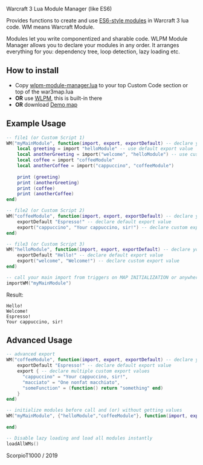 Warcraft 3 Lua Module Manager (like ES6)

Provides functions to create and use [ES6-style modules](https://developer.mozilla.org/en-US/docs/Web/JavaScript/Reference/Statements/export#Using_the_default_export) in Warcraft 3 lua code. WM means Warcraft Module.

Modules let you write componentized and sharable code. WLPM Module Manager allows you to declare your modules in any order. It arranges everything for you: dependency tree, loop detection, lazy loading etc.


## How to install
- Copy [wlpm-module-manager.lua](wlpm-module-manager.lua) to your top Custom Code section or top of the war3map.lua
- **OR** use [WLPM](https://github.com/Indaxia/WLPM), this is built-in there
- **OR** download [Demo map](wlpm-mm-demo1.w3x)

## Example Usage


```lua
-- file1 (or Custom Script 1)
WM("myMainModule", function(import, export, exportDefault) -- declare your main module
    local greeting = import "helloModule" -- use default export value
    local anotherGreeting = import("welcome", "helloModule") -- use custom export value
    local coffee = import "coffeeModule"
    local anotherCoffee = import("cappuccino", "coffeeModule")
    
    print (greeting)
    print (anotherGreeting)
    print (coffee)
    print (anotherCoffee)
end)

-- file2 (or Custom Script 2)
WM("coffeeModule", function(import, export, exportDefault) -- declare your module
    exportDefault "Espresso!" -- declare default export value
    export("cappuccino", "Your cappuccino, sir!") -- declare custom export value
end)

-- file3 (or Custom Script 3)
WM("helloModule", function(import, export, exportDefault) -- declare your module
    exportDefault "Hello!" -- declare default export value 
    export("welcome", "Welcome!") -- declare custom export value
end)

-- call your main import from triggers on MAP INITIALIZATION or anywhere
importWM("myMainModule") 
```

Result:
```
Hello!
Welcome!
Espresso!
Your cappuccino, sir!
```

## Advanced Usage

```lua
-- advanced export
WM("coffeeModule", function(import, export, exportDefault) -- declare your module
    exportDefault "Espresso!" -- declare default export value
    export { -- declare multiple custom export values
      "cappuccino" = "Your cappuccino, sir!",
      "macciato" = "One nonfat macchiato",
      "someFunction" = (function() return "something" end)
    }
end)

-- initialize modules before call and (or) without getting values
WM("myMainModule", {"helloModule","coffeeModule"}, function(import, export, exportDefault) 
    
end)

-- Disable lazy loading and load all modules instantly
loadAllWMs()

```

ScorpioT1000 / 2019 
